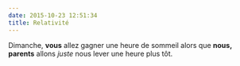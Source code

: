 ```yaml
---
date: 2015-10-23 12:51:34
title: Relativité
---
```


Dimanche, **vous** allez gagner une heure de sommeil alors que **nous, parents** allons _juste_ nous lever une heure plus tôt.
